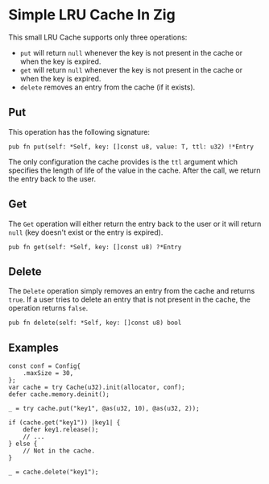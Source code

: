 # Simple LRU Cache In Zig
This small LRU Cache supports only three operations:
- `put` will return `null` whenever the key is not present in the cache or when the key is expired.
- `get` will return `null` whenever the key is not present in the cache or when the key is expired.
- `delete` removes an entry from the cache (if it exists).

## Put
This operation has the following signature:
```zig
pub fn put(self: *Self, key: []const u8, value: T, ttl: u32) !*Entry
```
The only configuration the cache provides is the `ttl` argument which specifies the length of life of the value in the cache.
After the call, we return the entry back to the user.

## Get
The `Get` operation will either return the entry back to the user or it will return `null` (key doesn't exist or the entry is expired).
```zig
pub fn get(self: *Self, key: []const u8) ?*Entry
```

## Delete
The `Delete` operation simply removes an entry from the cache and returns `true`. If a user tries to delete an entry that is not present in the cache, the operation returns `false`.
```zig
pub fn delete(self: *Self, key: []const u8) bool
```

## Examples
```zig
const conf = Config{
    .maxSize = 30,
};
var cache = try Cache(u32).init(allocator, conf);
defer cache.memory.deinit();

_ = try cache.put("key1", @as(u32, 10), @as(u32, 2));

if (cache.get("key1")) |key1| {
    defer key1.release();
    // ...
} else {
    // Not in the cache.
}

_ = cache.delete("key1");
```
